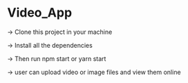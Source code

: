 # Video_App

-> Clone this project in your machine

-> Install all the dependencies

-> Then run npm start or yarn start

-> user can upload video or image files and view them online
